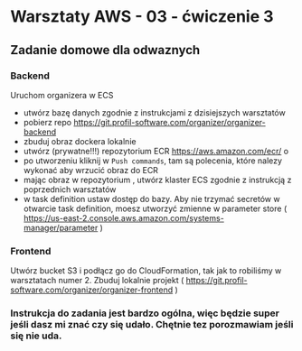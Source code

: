 # Warsztaty AWS - 03 - ćwiczenie 3

## Zadanie domowe dla odwaznych

### Backend

Uruchom organizera w ECS
- utwórz bazę danych zgodnie z instrukcjami z dzisiejszych warsztatów 
- pobierz repo https://git.profil-software.com/organizer/organizer-backend
- zbuduj obraz dockera lokalnie
- utwórz (prywatne!!!) repozytorium ECR https://aws.amazon.com/ecr/ o
- po utworzeniu kliknij w `Push commands`, tam są polecenia, które nalezy wykonać aby wrzucić obraz do ECR
- mając obraz w repozytorium , utwórz klaster ECS zgodnie z instrukcją z poprzednich warsztatów
- w task definition ustaw dostęp do bazy. Aby nie trzymać secretów w otwarcie task definition, moesz utworzyć zmienne w parameter store ( https://us-east-2.console.aws.amazon.com/systems-manager/parameter )


### Frontend

 Utwórz bucket S3 i podłącz go do CloudFormation, tak jak to robiliśmy w warsztatach numer 2.
 Zbuduj lokalnie projekt ( https://git.profil-software.com/organizer/organizer-frontend )


### Instrukcja do zadania jest bardzo ogólna, więc będzie super jeśli dasz mi znać czy się udało. Chętnie tez porozmawiam jeśli się nie uda.